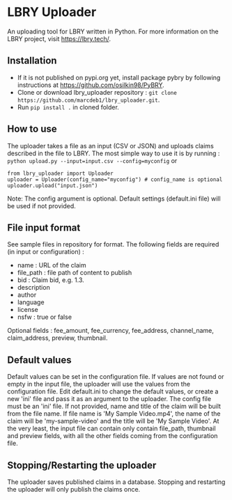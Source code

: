 # LBRY Uploader
An uploading tool for LBRY written in Python. For more information on the LBRY project, visit https://lbry.tech/.

## Installation

- If it is not published on pypi.org yet, install package pybry by following instructions at https://github.com/osilkin98/PyBRY.
- Clone or download lbry_uploader repository : `git clone https://github.com/marcdeb1/lbry_uploader.git`.
- Run `pip install .` in cloned folder.

## How to use

The uploader takes a file as an input (CSV or JSON) and uploads claims described in the file to LBRY. The most simple way to use it is by running : 
`python upload.py --input=input.csv --config=myconfig`
or
```
from lbry_uploader import Uploader
uploader = Uploader(config_name="myconfig") # config_name is optional
uploader.upload("input.json")
```

Note: The config argument is optional. Default settings (default.ini file) will be used if not provided.

## File input format

See sample files in repository for format. The following fields are required (in input or configuration) :
- name : URL of the claim
- file_path : file path of content to publish
- bid : Claim bid, e.g. 1.3.
- description
- author
- language
- license
- nsfw : true or false

Optional fields : fee_amount, fee_currency, fee_address, channel_name, claim_address, preview, thumbnail.

## Default values

Default values can be set in the configuration file. If values are not found or empty in the input file, the uploader will use the values from the configuration file. Edit default.ini to change the default values, or create a new 'ini' file and pass it as an argument to the uploader. The config file must be an 'ini' file. 
If not provided, name and title of the claim will be built from the file name. If file name is 'My Sample Video.mp4', the name of the claim will be 'my-sample-video' and the title will be 'My Sample Video'.
At the very least, the input file can contain only contain file_path, thumbnail and preview fields, with all the other fields coming from the configuration file.

## Stopping/Restarting the uploader

The uploader saves published claims in a database. Stopping and restarting the uploader will only publish the claims once.
